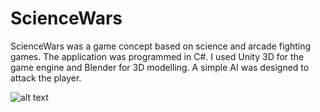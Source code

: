 # ScienceWars

ScienceWars was a game concept based on science and arcade fighting games. The application was programmed in C#. I used Unity 3D for the game engine and Blender for 3D modelling. A simple AI was designed to attack the player.

![alt text](https://github.com/darknight230796/ScienceWars/blob/main/ScienceWars/Assets/sw.gif)

